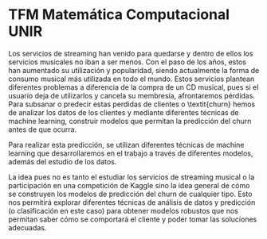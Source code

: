 # TFM Matemática Computacional UNIR

Los servicios de streaming han venido para quedarse y dentro de ellos los servicios musicales no iban a ser menos. Con el paso de los años, estos han aumentado su utilización y popularidad, siendo actualmente la forma de consumo musical más utilizada en todo el mundo. Estos servicios plantean diferentes problemas a diferencia de la compra de un CD musical, pues si el usuario deja de utilizarlos y cancela su membresía, afrontaremos pérdidas. Para subsanar o predecir estas perdidas de clientes o \textit{churn} hemos de analizar los datos de los clientes y mediante diferentes técnicas de machine learning, construir modelos que permitan la predicción del churn antes de que ocurra.

Para realizar esta predicción, se utilizan diferentes técnicas de machine learning que desarrollaremos en el trabajo a través de diferentes modelos, además del estudio de los datos.

La idea pues no es tanto el estudiar los servicios de streaming musical o la participación en una competición de Kaggle sino la idea general de cómo se construyen los modelos de predicción del churn de cualquier tipo. Esto nos permitirá explorar diferentes técnicas de análisis de datos y predicción (o clasificación en este caso) para obtener modelos robustos que nos permitan saber cómo se comportará el cliente y poder tomar las soluciones adecuadas.
